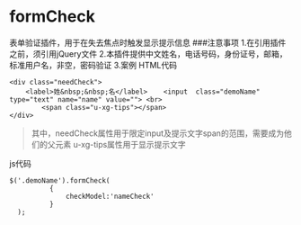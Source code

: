 # formCheck
表单验证插件，用于在失去焦点时触发显示提示信息
###注意事项
1.在引用插件之前，须引用jQuery文件
2.本插件提供中文姓名，电话号码，身份证号，邮箱，标准用户名，非空，密码验证
3.案例
HTML代码
```
<div class="needCheck">
	<label>姓&nbsp;&nbsp;名</label>    <input  class="demoName" type="text" name="name" value=""> <br>
        <span class="u-xg-tips"></span>
</div>
```

>其中，needCheck属性用于限定input及提示文字span的范围，需要成为他们的父元素
>u-xg-tips属性用于显示提示文字

js代码
```
$('.demoName').formCheck(
          {
              checkModel:'nameCheck'
          }
  );
```